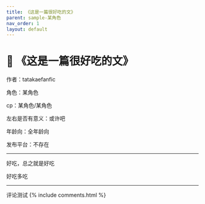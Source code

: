 ```yaml
---
title: 《这是一篇很好吃的文》
parent: sample-某角色
nav_order: 1
layout: default
---
```


# 📄 《这是一篇很好吃的文》

作者：tatakaefanfic

角色：某角色

cp：某角色/某角色

左右是否有意义：或许吧

年龄向：全年龄向

发布平台：不存在

---

好吃，总之就是好吃

好吃多吃

---

评论测试
{% include comments.html %}

